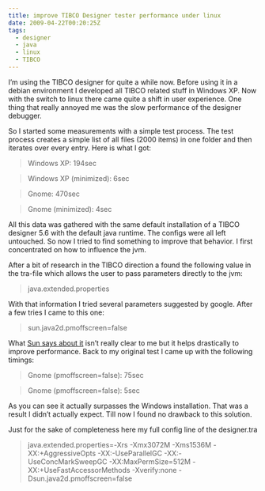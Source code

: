 ```yaml
---
title: improve TIBCO Designer tester performance under linux
date: 2009-04-22T00:20:25Z
tags:
  - designer
  - java
  - linux
  - TIBCO
---
```

I’m using the TIBCO designer for quite a while now. Before using it in a debian environment I developed all TIBCO related stuff in Windows XP. Now with the switch to linux there came quite a shift in user experience. One thing that really annoyed me was the slow performance of the designer debugger.

So I started some measurements with a simple test process. The test process creates a simple list of all files (2000 items) in one folder and then iterates over every entry. Here is what I got:

> Windows XP: 194sec

> Windows XP (minimized): 6sec

> Gnome: 470sec

> Gnome (minimized): 4sec

All this data was gathered with the same default installation of a TIBCO designer 5.6 with the default java runtime. The configs were all left untouched. So now I tried to find something to improve that behavior. I first concentrated on how to influence the jvm.

After a bit of research in the TIBCO direction a found the following value in the tra-file which allows the user to pass parameters directly to the jvm:

> java.extended.properties

With that information I tried several parameters suggested by google. After a few tries I came to this one:

> sun.java2d.pmoffscreen=false

What [Sun says about it](http://java.sun.com/j2se/1.5.0/docs/guide/2d/flags.html#pmoffscreen) isn’t really clear to me but it helps drastically to improve performance. Back to my original test I came up with the following timings:

> Gnome (pmoffscreen=false): 75sec

> Gnome (pmoffscreen=false): 5sec

As you can see it actually surpasses the Windows installation. That was a result I didn’t actually expect. Till now I found no drawback to this solution.

Just for the sake of completeness here my full config line of the designer.tra

> java.extended.properties=-Xrs -Xmx3072M -Xms1536M -XX:+AggressiveOpts -XX:-UseParallelGC -XX:-UseConcMarkSweepGC -XX:MaxPermSize=512M -XX:+UseFastAccessorMethods -Xverify:none -Dsun.java2d.pmoffscreen=false
